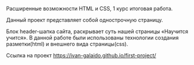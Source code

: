 Расширенные возможности HTML и CSS, 1 курс итоговая работа.
 
Данный проект представляет собой однострочную страницу.

Блок header-шапка сайта, раскрывает суть нашей страницы «Научится учится». 
В данной работе были использованы технологии создания разметки(html) и внешнего вида страницы(css).

Ссылка на проект https://ivan-galaido.github.io/first-project/

